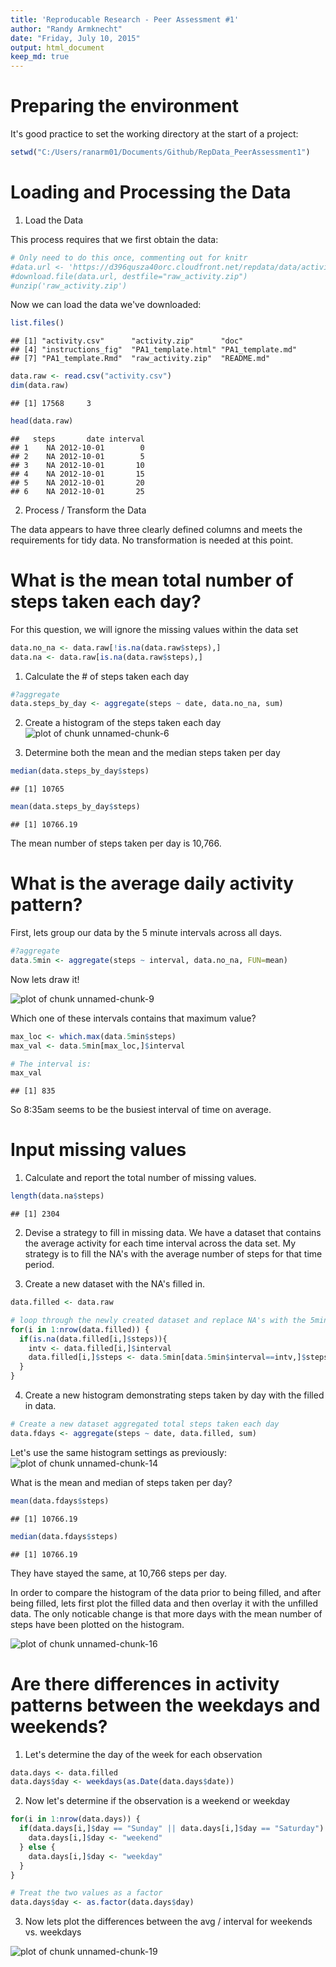 ```yaml
---
title: 'Reproducable Research - Peer Assessment #1'
author: "Randy Armknecht"
date: "Friday, July 10, 2015"
output: html_document
keep_md: true
---
```


# Preparing the environment
It's good practice to set the working directory at the start of a project:

```r
setwd("C:/Users/ranarm01/Documents/Github/RepData_PeerAssessment1")
```

# Loading and Processing the Data

1. Load the Data

This process requires that we first obtain the data:

```r
# Only need to do this once, commenting out for knitr
#data.url <- 'https://d396qusza40orc.cloudfront.net/repdata/data/activity.zip'
#download.file(data.url, destfile="raw_activity.zip")
#unzip('raw_activity.zip')
```

Now we can load the data we've downloaded:

```r
list.files()
```

```
## [1] "activity.csv"      "activity.zip"      "doc"              
## [4] "instructions_fig"  "PA1_template.html" "PA1_template.md"  
## [7] "PA1_template.Rmd"  "raw_activity.zip"  "README.md"
```

```r
data.raw <- read.csv("activity.csv")
dim(data.raw)
```

```
## [1] 17568     3
```

```r
head(data.raw)
```

```
##   steps       date interval
## 1    NA 2012-10-01        0
## 2    NA 2012-10-01        5
## 3    NA 2012-10-01       10
## 4    NA 2012-10-01       15
## 5    NA 2012-10-01       20
## 6    NA 2012-10-01       25
```
2. Process / Transform the Data

The data appears to have three clearly defined columns and meets the requirements for tidy data.  No transformation is needed at this point.

# What is the mean total number of steps taken each day?
For this question, we will ignore the missing values within the data set


```r
data.no_na <- data.raw[!is.na(data.raw$steps),]
data.na <- data.raw[is.na(data.raw$steps),]
```

1. Calculate the # of steps taken each day

```r
#?aggregate
data.steps_by_day <- aggregate(steps ~ date, data.no_na, sum)
```

2. Create a histogram of the steps taken each day
![plot of chunk unnamed-chunk-6](figure/unnamed-chunk-6-1.png) 

3. Determine both the mean and the median steps taken per day

```r
median(data.steps_by_day$steps)
```

```
## [1] 10765
```

```r
mean(data.steps_by_day$steps)
```

```
## [1] 10766.19
```
The mean number of steps taken per day is 10,766.

# What is the average daily activity pattern?
First, lets group our data by the 5 minute intervals across all days.

```r
#?aggregate
data.5min <- aggregate(steps ~ interval, data.no_na, FUN=mean)
```

Now lets draw it!

![plot of chunk unnamed-chunk-9](figure/unnamed-chunk-9-1.png) 

Which one of these intervals contains that maximum value?

```r
max_loc <- which.max(data.5min$steps)
max_val <- data.5min[max_loc,]$interval

# The interval is:
max_val
```

```
## [1] 835
```

So 8:35am seems to be the busiest interval of time on average.

# Input missing values
1. Calculate and report the total number of missing values.

```r
length(data.na$steps)
```

```
## [1] 2304
```

2. Devise a strategy to fill in missing data.
We have a dataset that contains the average activity for each time interval across the data set.  My strategy is to fill the NA's with the average number of steps for that time period.

3. Create a new dataset with the NA's filled in.

```r
data.filled <- data.raw

# loop through the newly created dataset and replace NA's with the 5min average of that interval
for(i in 1:nrow(data.filled)) {
  if(is.na(data.filled[i,]$steps)){
    intv <- data.filled[i,]$interval
    data.filled[i,]$steps <- data.5min[data.5min$interval==intv,]$steps
  }
}
```
4. Create a new histogram demonstrating steps taken by day with the filled in data.

```r
# Create a new dataset aggregated total steps taken each day
data.fdays <- aggregate(steps ~ date, data.filled, sum)
```
Let's use the same histogram settings as previously:
![plot of chunk unnamed-chunk-14](figure/unnamed-chunk-14-1.png) 

What is the mean and median of steps taken per day?

```r
mean(data.fdays$steps)
```

```
## [1] 10766.19
```

```r
median(data.fdays$steps)
```

```
## [1] 10766.19
```
They have stayed the same, at 10,766 steps per day.

In order to compare the histogram of the data prior to being filled, and after being filled, lets first plot the filled data and then overlay it with the unfilled data. The only noticable change is that more days with the mean number of steps have been plotted on the histogram.

![plot of chunk unnamed-chunk-16](figure/unnamed-chunk-16-1.png) 

# Are there differences in activity patterns between the weekdays and weekends?

1. Let's determine the day of the week for each observation


```r
data.days <- data.filled
data.days$day <- weekdays(as.Date(data.days$date))
```

2. Now let's determine if the observation is a weekend or weekday


```r
for(i in 1:nrow(data.days)) {
  if(data.days[i,]$day == "Sunday" || data.days[i,]$day == "Saturday") {
    data.days[i,]$day <- "weekend"
  } else {
    data.days[i,]$day <- "weekday"
  }
}

# Treat the two values as a factor
data.days$day <- as.factor(data.days$day)
```

3. Now lets plot the differences between the avg / interval for weekends vs. weekdays

![plot of chunk unnamed-chunk-19](figure/unnamed-chunk-19-1.png) 
